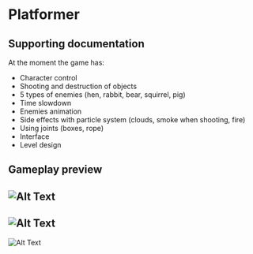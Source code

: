 # Platformer

## Supporting documentation
At the moment the game has:
* Character control
* Shooting and destruction of objects
* 5 types of enemies (hen, rabbit, bear, squirrel, pig)
* Time slowdown
* Enemies animation
* Side effects with particle system (clouds, smoke when shooting, fire)
* Using joints (boxes, rope)
* Interface
* Level design

## Gameplay preview

![Alt Text](Images/Platformer.gif)
---
![Alt Text](Images/PlatformerEnemies.gif)
---
![Alt Text](Images/PlatformerSlowtime.gif)
